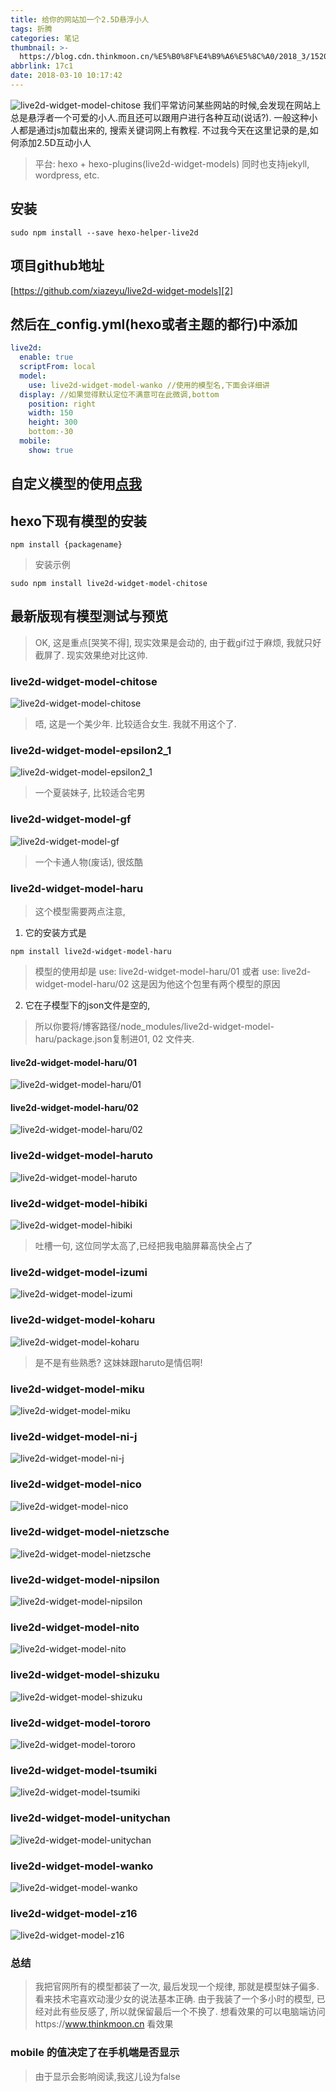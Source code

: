 ```yaml
---
title: 给你的网站加一个2.5D悬浮小人
tags: 折腾
categories: 笔记
thumbnail: >-
  https://blog.cdn.thinkmoon.cn/%E5%B0%8F%E4%B9%A6%E5%8C%A0/2018_3/1520662717979.jpg
abbrlink: 17c1
date: 2018-03-10 10:17:42
---
```

![live2d-widget-model-chitose][1]
我们平常访问某些网站的时候,会发现在网站上总是悬浮者一个可爱的小人.而且还可以跟用户进行各种互动(说话?).
一般这种小人都是通过js加载出来的, 搜索关键词网上有教程. 不过我今天在这里记录的是,如何添加2.5D互动小人
<!-- more -->

> 平台: hexo + hexo-plugins(live2d-widget-models)
> 同时也支持jekyll, wordpress, etc.

## 安装

```shell
sudo npm install --save hexo-helper-live2d
```

## 项目github地址
[https://github.com/xiazeyu/live2d-widget-models][2]

## 然后在_config.yml(hexo或者主题的都行)中添加

``` yml
live2d:
  enable: true
  scriptFrom: local
  model:
    use: live2d-widget-model-wanko //使用的模型名,下面会详细讲
  display: //如果觉得默认定位不满意可在此微调,bottom
    position: right
    width: 150
    height: 300
	bottom:-30
  mobile:
    show: true
```

## 自定义模型的使用[点我][3]

## hexo下现有模型的安装

```shell
npm install {packagename}
```

> 安装示例


```shell
sudo npm install live2d-widget-model-chitose
```

## 最新版现有模型测试与预览

> OK, 这是重点[哭笑不得], 
> 现实效果是会动的, 由于截gif过于麻烦, 我就只好截屏了. 现实效果绝对比这帅.

### live2d-widget-model-chitose

![live2d-widget-model-chitose][4]

> 唔, 这是一个美少年. 比较适合女生. 我就不用这个了.

### live2d-widget-model-epsilon2_1

![live2d-widget-model-epsilon2_1][5]

> 一个夏装妹子, 比较适合宅男

### live2d-widget-model-gf

![live2d-widget-model-gf][6]

> 一个卡通人物(废话), 很炫酷


### live2d-widget-model-haru

> 这个模型需要两点注意, 
 
1. 它的安装方式是

```shell
npm install live2d-widget-model-haru
```
> 模型的使用却是
>use:  live2d-widget-model-haru/01 或者
>use: live2d-widget-model-haru/02
> 这是因为他这个包里有两个模型的原因

2. 它在子模型下的json文件是空的,

> 所以你要将/博客路径/node_modules/live2d-widget-model-haru/package.json复制进01, 02 文件夹.

#### live2d-widget-model-haru/01
![live2d-widget-model-haru/01][7]
#### live2d-widget-model-haru/02

![live2d-widget-model-haru/02][8]

### live2d-widget-model-haruto

![live2d-widget-model-haruto][9]

### live2d-widget-model-hibiki

![live2d-widget-model-hibiki][10]

> 吐槽一句, 这位同学太高了,已经把我电脑屏幕高快全占了

### live2d-widget-model-izumi

![live2d-widget-model-izumi][11]

### live2d-widget-model-koharu

![live2d-widget-model-koharu][12]

> 是不是有些熟悉? 这妹妹跟haruto是情侣啊!

### live2d-widget-model-miku

![live2d-widget-model-miku][13]

### live2d-widget-model-ni-j

![live2d-widget-model-ni-j][14]

### live2d-widget-model-nico

![live2d-widget-model-nico][15]

### live2d-widget-model-nietzsche

![live2d-widget-model-nietzsche][16]

### live2d-widget-model-nipsilon

![live2d-widget-model-nipsilon][17]

### live2d-widget-model-nito

![live2d-widget-model-nito][18]

### live2d-widget-model-shizuku

![live2d-widget-model-shizuku][19]

### live2d-widget-model-tororo

![live2d-widget-model-tororo][20]

### live2d-widget-model-tsumiki

![live2d-widget-model-tsumiki][21]

### live2d-widget-model-unitychan

![live2d-widget-model-unitychan][22]

### live2d-widget-model-wanko

![live2d-widget-model-wanko][23]

### live2d-widget-model-z16

![live2d-widget-model-z16][24]

### 总结

> 我把官网所有的模型都装了一次, 最后发现一个规律, 那就是模型妹子偏多. 看来技术宅喜欢动漫少女的说法基本正确. 由于我装了一个多小时的模型, 已经对此有些反感了, 所以就保留最后一个不换了. 想看效果的可以电脑端访问https://www.thinkmoon.cn 看效果

### mobile 的值决定了在手机端是否显示
> 由于显示会影响阅读,我这儿设为false 



  [1]: https://blog.cdn.thinkmoon.cn/%E5%B0%8F%E4%B9%A6%E5%8C%A0/2018_3/1520662717979.jpg
  [2]: https://github.com/xiazeyu/live2d-widget-models
  [3]: https://github.com/EYHN/hexo-helper-live2d/blob/master/README.zh-CN.md
  [4]: https://blog.cdn.thinkmoon.cn/%E5%B0%8F%E4%B9%A6%E5%8C%A0/2018_3/1520649793712.jpg
  [5]: https://blog.cdn.thinkmoon.cn/%E5%B0%8F%E4%B9%A6%E5%8C%A0/2018_3/1520650098369.jpg
  [6]: https://blog.cdn.thinkmoon.cn/%E5%B0%8F%E4%B9%A6%E5%8C%A0/2018_3/1520650344036.jpg
  [7]: https://blog.cdn.thinkmoon.cn/%E5%B0%8F%E4%B9%A6%E5%8C%A0/2018_3/1520651227707.jpg
  [8]: https://blog.cdn.thinkmoon.cn/%E5%B0%8F%E4%B9%A6%E5%8C%A0/2018_3/1520651346521.jpg
  [9]: https://blog.cdn.thinkmoon.cn/%E5%B0%8F%E4%B9%A6%E5%8C%A0/2018_3/1520651513850.jpg
  [10]: https://blog.cdn.thinkmoon.cn/%E5%B0%8F%E4%B9%A6%E5%8C%A0/2018_3/1520651678626.jpg
  [11]: https://blog.cdn.thinkmoon.cn/%E5%B0%8F%E4%B9%A6%E5%8C%A0/2018_3/1520651875989.jpg
  [12]: https://blog.cdn.thinkmoon.cn/%E5%B0%8F%E4%B9%A6%E5%8C%A0/2018_3/1520651983137.jpg
  [13]: https://blog.cdn.thinkmoon.cn/%E5%B0%8F%E4%B9%A6%E5%8C%A0/2018_3/1520652150254.jpg
  [14]: https://blog.cdn.thinkmoon.cn/%E5%B0%8F%E4%B9%A6%E5%8C%A0/2018_3/1520652261768.jpg
  [15]: https://blog.cdn.thinkmoon.cn/%E5%B0%8F%E4%B9%A6%E5%8C%A0/2018_3/1520652378111.jpg
  [16]: https://blog.cdn.thinkmoon.cn/%E5%B0%8F%E4%B9%A6%E5%8C%A0/2018_3/1520652485684.jpg
  [17]: https://blog.cdn.thinkmoon.cn/%E5%B0%8F%E4%B9%A6%E5%8C%A0/2018_3/1520652604333.jpg
  [18]: https://blog.cdn.thinkmoon.cn/%E5%B0%8F%E4%B9%A6%E5%8C%A0/2018_3/1520652707543.jpg
  [19]: https://blog.cdn.thinkmoon.cn/%E5%B0%8F%E4%B9%A6%E5%8C%A0/2018_3/1520652801662.jpg
  [20]: https://blog.cdn.thinkmoon.cn/%E5%B0%8F%E4%B9%A6%E5%8C%A0/2018_3/1520652903977.jpg
  [21]: https://blog.cdn.thinkmoon.cn/%E5%B0%8F%E4%B9%A6%E5%8C%A0/2018_3/1520652987458.jpg
  [22]: https://blog.cdn.thinkmoon.cn/%E5%B0%8F%E4%B9%A6%E5%8C%A0/2018_3/1520653074078.jpg
  [23]: https://blog.cdn.thinkmoon.cn/%E5%B0%8F%E4%B9%A6%E5%8C%A0/2018_3/1520653136634.jpg
  [24]: https://blog.cdn.thinkmoon.cn/%E5%B0%8F%E4%B9%A6%E5%8C%A0/2018_3/1520653226268.jpg